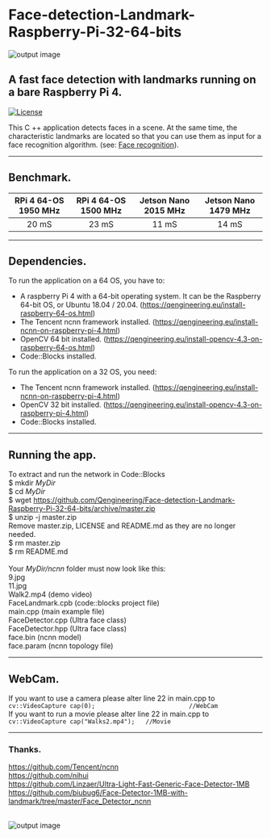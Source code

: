 # Face-detection-Landmark-Raspberry-Pi-32-64-bits
![output image]( https://qengineering.eu/images/Face_Land_9.jpg )
## A fast face detection with landmarks running on a bare Raspberry Pi 4.
[![License](https://img.shields.io/badge/License-BSD%203--Clause-blue.svg)](https://opensource.org/licenses/BSD-3-Clause)<br/>

This C ++ application detects faces in a scene. At the same time, the characteristic landmarks are located so that you can use them as input for a face recognition algorithm.  (see: [Face recognition](https://github.com/Qengineering/Face-Recognition-Raspberry-Pi-64-bits)).

------------

## Benchmark.
| RPi 4 64-OS 1950 MHz | RPi 4 64-OS 1500 MHz | Jetson Nano 2015 MHz | Jetson Nano 1479 MHz |
|  :------------: | :-------------: | :-------------:  | :-------------: |
| 20 mS | 23 mS  |  11 mS | 14 mS  |

------------

## Dependencies.
To run the application on a 64 OS, you have to:<br/>
- A raspberry Pi 4 with a 64-bit operating system. It can be the Raspberry 64-bit OS, or Ubuntu 18.04 / 20.04. (https://qengineering.eu/install-raspberry-64-os.html) <br/>
- The Tencent ncnn framework installed. (https://qengineering.eu/install-ncnn-on-raspberry-pi-4.html) <br/>
- OpenCV 64 bit installed. (https://qengineering.eu/install-opencv-4.3-on-raspberry-64-os.html) <br/>
- Code::Blocks installed.<br/>

To run the application on a 32 OS, you need:<br/>
- The Tencent ncnn framework installed. (https://qengineering.eu/install-ncnn-on-raspberry-pi-4.html) <br/>
- OpenCV 32 bit installed. (https://qengineering.eu/install-opencv-4.3-on-raspberry-pi-4.html) <br/>
- Code::Blocks installed.

------------

## Running the app.
To extract and run the network in Code::Blocks <br/>
$ mkdir *MyDir* <br/>
$ cd *MyDir* <br/>
$ wget https://github.com/Qengineering/Face-detection-Landmark-Raspberry-Pi-32-64-bits/archive/master.zip <br/>
$ unzip -j master.zip <br/>
Remove master.zip, LICENSE and README.md as they are no longer needed. <br/> 
$ rm master.zip <br/>
$ rm README.md <br/> <br/>
Your *MyDir/ncnn* folder must now look like this: <br/> 
9.jpg<br/>
11.jpg<br/>
Walk2.mp4 (demo video)<br/>
FaceLandmark.cpb (code::blocks project file)<br/>
main.cpp (main example file)<br/>
FaceDetector.cpp (Ultra face class)<br/>
FaceDetector.hpp (Ultra face class)<br/>
face.bin (ncnn model)<br/>
face.param (ncnn topology file)<br/>

------------

## WebCam.
If you want to use a camera please alter line 22 in main.cpp to<br/>
`cv::VideoCapture cap(0);                          //WebCam`<br/>
If you want to run a movie please alter line 22 in main.cpp to<br/>
`cv::VideoCapture cap("Walks2.mp4");   //Movie`<br/>

------------

### Thanks.
https://github.com/Tencent/ncnn<br/>
https://github.com/nihui<br/>
https://github.com/Linzaer/Ultra-Light-Fast-Generic-Face-Detector-1MB<br/>
https://github.com/biubug6/Face-Detector-1MB-with-landmark/tree/master/Face_Detector_ncnn<br/><br/>

![output image]( https://qengineering.eu/images/Face_Land_11.jpg )

